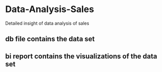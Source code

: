 # Data-Analysis-Sales
Detailed insight of data analysis of sales
## db file contains the data set 

##  bi report contains the visualizations of the data set 
#
